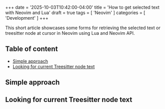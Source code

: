 +++
date = '2025-10-03T10:42:00-04:00'
title = 'How to get selected text with Neovim and Lua'
draft = true
tags = [ 'Neovim' ]
categories = [ 'Development' ]
+++

This short article showcases some forms for retrieving the selected text or
treesitter node at cursor in Neovim using Lua and Neovim API.

<!--more-->

## Table of content

<!-- toc -->

- [Simple approach](#simple-approach)
- [Looking for current Treesitter node text](#looking-for-current-treesitter-node-text)

<!-- tocstop -->

## Simple approach

## Looking for current Treesitter node text
